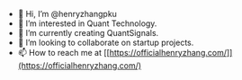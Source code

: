 - 👋 Hi, I’m @henryzhangpku
- 👀 I’m interested in Quant Technology.
- 🌱 I’m currently creating QuantSignals.
- 💞️ I’m looking to collaborate on startup projects.
- 📫 How to reach me at [[https://officialhenryzhang.com/]](https://officialhenryzhang.com/)

<!---
henryzhangpku/henryzhangpku is a ✨ special ✨ repository because its `README.md` (this file) appears on your GitHub profile.
You can click the Preview link to take a look at your changes.
--->
